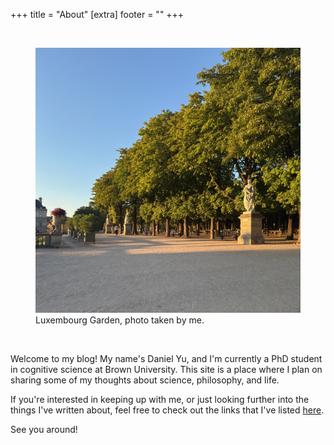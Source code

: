 +++
title = "About"
[extra]
footer = ""
+++

<div class="card_post">

<br>
<figure>
<img src="IMG_0350.jpeg">
<figcaption>Luxembourg Garden, photo taken by me.</figcaption>
</figure>
<br>

Welcome to my blog! My name's Daniel Yu, and I'm currently a PhD student in cognitive science at Brown University. This site is a place where I plan on sharing some of my thoughts about science, philosophy, and life.

If you're interested in keeping up with me, or just looking further into the things I've written about, feel free to check out the links that I've listed <a href="/links">here</a>.

See you around!

</div>
